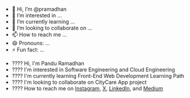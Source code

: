 - 👋 Hi, I’m @pramadhan
- 👀 I’m interested in ...
- 🌱 I’m currently learning ...
- 💞️ I’m looking to collaborate on ...
- 📫 How to reach me ...
- 😄 Pronouns: ...
- ⚡ Fun fact: ...

<!---
pramadhan/pramadhan is a ✨ special ✨ repository because its `README.md` (this file) appears on your GitHub profile.
You can click the Preview link to take a look at your changes.
--->
- ???? Hi, I'm Pandu Ramadhan
- ???? I'm interested in Software Engineering and Cloud Engineering
- ???? I'm currently learning Front-End Web Development Learning Path
- ????️ I'm looking to collaborate on CityCare App project
- ???? How to reach me on
<a href="https://www.instagram.com/pramaadhan/" target="_blank">Instagram</a>,
<a href="https://x.com/<USERNAME_ANDA>" target="_blank">X</a>,
<a href="https://www.linkedin.com/in/<USERNAME_ANDA>/" target="_blank">LinkedIn</a>, and
<a href="https://medium.com/@<USERNAME_ANDA>" target="_blank">Medium</a>
 
<!---
nurrizkiap/nurrizkiap is a ✨ special ✨ repository because its README.md (this file) appears on your GitHub profile.
You can click the Preview link to take a look at your changes.
--->
